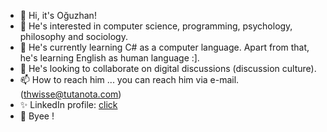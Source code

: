 - 🤝 Hi, it's Oğuzhan!
- 👀 He's interested in computer science, programming, psychology, philosophy and sociology. 
- 🌱 He's currently learning C# as a computer language. Apart from that, he's learning English as human language :]. 
- 💞️ He's looking to collaborate on digital discussions (discussion culture).
- 📫 How to reach him ... you can reach him via e-mail. (thwisse@tutanota.com)
- ✨ LinkedIn profile: [click](https://www.linkedin.com/in/thwisse)
- 👋 Byee !

<!---
thwisse/thwisse is a ✨ special ✨ repository because its `README.md` (this file) appears on your GitHub profile.
You can click the Preview link to take a look at your changes.
--->
